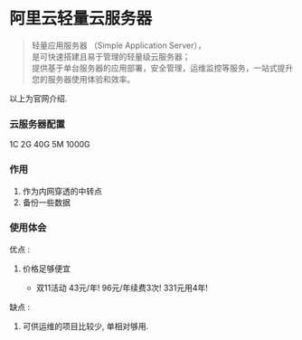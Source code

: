 # 阿里云轻量云服务器

> 轻量应用服务器 （Simple Application Server），  
> 是可快速搭建且易于管理的轻量级云服务器；  
> 提供基于单台服务器的应用部署，安全管理，运维监控等服务，一站式提升您的服务器使用体验和效率。

以上为官网介绍.

### 云服务器配置

1C 2G 40G 5M 1000G

### 作用

1. 作为内网穿透的中转点
2. 备份一些数据

### 使用体会

优点 :

1. 价格足够便宜

   - 双11活动 43元/年! 96元/年续费3次! 331元用4年!

缺点 :

1. 可供运维的项目比较少, 单相对够用.